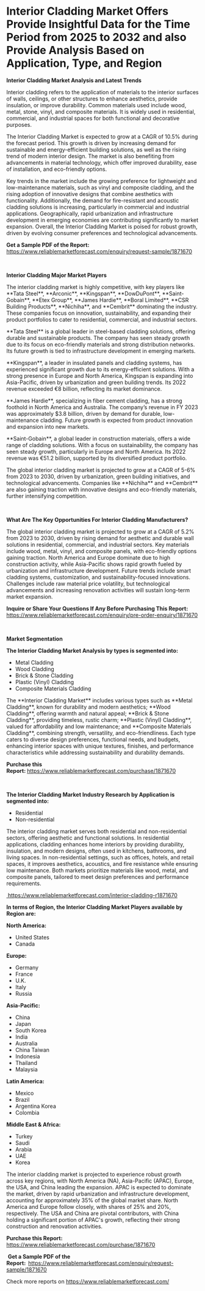 <p><h1>Interior Cladding Market Offers Provide Insightful Data for the Time Period from 2025 to 2032 and also Provide Analysis Based on Application, Type, and Region</h1></p><p><strong>Interior Cladding Market Analysis and Latest Trends</strong></p>
<p><p>Interior cladding refers to the application of materials to the interior surfaces of walls, ceilings, or other structures to enhance aesthetics, provide insulation, or improve durability. Common materials used include wood, metal, stone, vinyl, and composite materials. It is widely used in residential, commercial, and industrial spaces for both functional and decorative purposes.</p><p>The Interior Cladding Market is expected to grow at a CAGR of 10.5% during the forecast period. This growth is driven by increasing demand for sustainable and energy-efficient building solutions, as well as the rising trend of modern interior design. The market is also benefiting from advancements in material technology, which offer improved durability, ease of installation, and eco-friendly options.</p><p>Key trends in the market include the growing preference for lightweight and low-maintenance materials, such as vinyl and composite cladding, and the rising adoption of innovative designs that combine aesthetics with functionality. Additionally, the demand for fire-resistant and acoustic cladding solutions is increasing, particularly in commercial and industrial applications. Geographically, rapid urbanization and infrastructure development in emerging economies are contributing significantly to market expansion. Overall, the Interior Cladding Market is poised for robust growth, driven by evolving consumer preferences and technological advancements.</p></p>
<p><strong>Get a Sample PDF of the Report:&nbsp;</strong> <a href="https://www.reliablemarketforecast.com/enquiry/request-sample/1871670?utm_campaign=1108&utm_medium=2&utm_source=Github&utm_content=ia&utm_term=25012025&utm_id=interior-cladding">https://www.reliablemarketforecast.com/enquiry/request-sample/1871670</a></p>
<p>&nbsp;</p>
<p><strong>Interior Cladding Major Market Players</strong></p>
<p><p>The interior cladding market is highly competitive, with key players like **Tata Steel**, **Arconic**, **Kingspan**, **DowDuPont**, **Saint-Gobain**, **Etex Group**, **James Hardie**, **Boral Limited**, **CSR Building Products**, **Nichiha**, and **Cembrit** dominating the industry. These companies focus on innovation, sustainability, and expanding their product portfolios to cater to residential, commercial, and industrial sectors.</p><p>**Tata Steel** is a global leader in steel-based cladding solutions, offering durable and sustainable products. The company has seen steady growth due to its focus on eco-friendly materials and strong distribution networks. Its future growth is tied to infrastructure development in emerging markets.</p><p>**Kingspan**, a leader in insulated panels and cladding systems, has experienced significant growth due to its energy-efficient solutions. With a strong presence in Europe and North America, Kingspan is expanding into Asia-Pacific, driven by urbanization and green building trends. Its 2022 revenue exceeded €8 billion, reflecting its market dominance.</p><p>**James Hardie**, specializing in fiber cement cladding, has a strong foothold in North America and Australia. The company’s revenue in FY 2023 was approximately $3.8 billion, driven by demand for durable, low-maintenance cladding. Future growth is expected from product innovation and expansion into new markets.</p><p>**Saint-Gobain**, a global leader in construction materials, offers a wide range of cladding solutions. With a focus on sustainability, the company has seen steady growth, particularly in Europe and North America. Its 2022 revenue was €51.2 billion, supported by its diversified product portfolio.</p><p>The global interior cladding market is projected to grow at a CAGR of 5-6% from 2023 to 2030, driven by urbanization, green building initiatives, and technological advancements. Companies like **Nichiha** and **Cembrit** are also gaining traction with innovative designs and eco-friendly materials, further intensifying competition.</p></p>
<p>&nbsp;</p>
<p><strong>What Are The Key Opportunities For Interior Cladding Manufacturers?</strong></p>
<p><p>The global interior cladding market is projected to grow at a CAGR of 5.2% from 2023 to 2030, driven by rising demand for aesthetic and durable wall solutions in residential, commercial, and industrial sectors. Key materials include wood, metal, vinyl, and composite panels, with eco-friendly options gaining traction. North America and Europe dominate due to high construction activity, while Asia-Pacific shows rapid growth fueled by urbanization and infrastructure development. Future trends include smart cladding systems, customization, and sustainability-focused innovations. Challenges include raw material price volatility, but technological advancements and increasing renovation activities will sustain long-term market expansion.</p></p>
<p><strong>Inquire or Share Your Questions If Any Before Purchasing This Report:</strong> <a href="https://www.reliablemarketforecast.com/enquiry/pre-order-enquiry/1871670?utm_campaign=1108&utm_medium=2&utm_source=Github&utm_content=ia&utm_term=25012025&utm_id=interior-cladding">https://www.reliablemarketforecast.com/enquiry/pre-order-enquiry/1871670</a></p>
<p>&nbsp;</p>
<p><strong>Market Segmentation</strong></p>
<p><strong>The Interior Cladding Market Analysis by types is segmented into:</strong></p>
<p><ul><li>Metal Cladding</li><li>Wood Cladding</li><li>Brick & Stone Cladding</li><li>Plastic (Vinyl) Cladding</li><li>Composite Materials Cladding</li></ul></p>
<p><p>The **Interior Cladding Market** includes various types such as **Metal Cladding**, known for durability and modern aesthetics; **Wood Cladding**, offering warmth and natural appeal; **Brick & Stone Cladding**, providing timeless, rustic charm; **Plastic (Vinyl) Cladding**, valued for affordability and low maintenance; and **Composite Materials Cladding**, combining strength, versatility, and eco-friendliness. Each type caters to diverse design preferences, functional needs, and budgets, enhancing interior spaces with unique textures, finishes, and performance characteristics while addressing sustainability and durability demands.</p></p>
<p><strong>Purchase this Report:&nbsp;</strong><a href="https://www.reliablemarketforecast.com/purchase/1871670?utm_campaign=1108&utm_medium=2&utm_source=Github&utm_content=ia&utm_term=25012025&utm_id=interior-cladding">https://www.reliablemarketforecast.com/purchase/1871670</a></p>
<p>&nbsp;</p>
<p><strong>The Interior Cladding Market Industry Research by Application is segmented into:</strong></p>
<p><ul><li>Residential</li><li>Non-residential</li></ul></p>
<p><p>The interior cladding market serves both residential and non-residential sectors, offering aesthetic and functional solutions. In residential applications, cladding enhances home interiors by providing durability, insulation, and modern designs, often used in kitchens, bathrooms, and living spaces. In non-residential settings, such as offices, hotels, and retail spaces, it improves aesthetics, acoustics, and fire resistance while ensuring low maintenance. Both markets prioritize materials like wood, metal, and composite panels, tailored to meet design preferences and performance requirements.</p></p>
<p><a href="https://www.reliablemarketforecast.com/interior-cladding-r1871670?utm_campaign=1108&utm_medium=2&utm_source=Github&utm_content=ia&utm_term=25012025&utm_id=interior-cladding">&nbsp;https://www.reliablemarketforecast.com/interior-cladding-r1871670</a></p>
<p><strong>In terms of Region, the Interior Cladding Market Players available by Region are:</strong></p>
<p>
    <p> <strong> North America: </strong>
        <ul>
            <li>United States</li>
            <li>Canada</li>
        </ul>
        </p> 
    <p> <strong> Europe: </strong>
        <ul>
            <li>Germany</li>
            <li>France</li>
            <li>U.K.</li>
            <li>Italy</li>
            <li>Russia</li>
        </ul>
        </p> 
    <p> <strong> Asia-Pacific: </strong>
        <ul>
            <li>China</li>
            <li>Japan</li>
            <li>South Korea</li>
            <li>India</li>
            <li>Australia</li>
            <li>China Taiwan</li>
            <li>Indonesia</li>
            <li>Thailand</li>
            <li>Malaysia</li>
        </ul>
        </p> 
    <p> <strong> Latin America: </strong>
        <ul>
            <li>Mexico</li>
            <li>Brazil</li>
            <li>Argentina Korea</li>
            <li>Colombia</li>
        </ul>
        </p> 
    <p> <strong> Middle East & Africa: </strong>
        <ul>
            <li>Turkey</li>
            <li>Saudi</li>
            <li>Arabia</li>
            <li>UAE</li>
            <li>Korea</li>
        </ul>
    </p>
    </p>
<p><p>The interior cladding market is projected to experience robust growth across key regions, with North America (NA), Asia-Pacific (APAC), Europe, the USA, and China leading the expansion. APAC is expected to dominate the market, driven by rapid urbanization and infrastructure development, accounting for approximately 35% of the global market share. North America and Europe follow closely, with shares of 25% and 20%, respectively. The USA and China are pivotal contributors, with China holding a significant portion of APAC's growth, reflecting their strong construction and renovation activities.</p></p>
<p><strong>Purchase this Report: </strong><a href="https://www.reliablemarketforecast.com/purchase/1871670?utm_campaign=1108&utm_medium=2&utm_source=Github&utm_content=ia&utm_term=25012025&utm_id=interior-cladding">https://www.reliablemarketforecast.com/purchase/1871670</a></p>
<p>&nbsp;<strong>Get a Sample PDF of the Report:&nbsp;&nbsp;</strong><a href="https://www.reliablemarketforecast.com/enquiry/request-sample/1871670?utm_campaign=1108&utm_medium=2&utm_source=Github&utm_content=ia&utm_term=25012025&utm_id=interior-cladding">https://www.reliablemarketforecast.com/enquiry/request-sample/1871670</a></p>
<p><strong></strong></p>
<p>Check more reports on <a href="https://www.reliablemarketforecast.com/?utm_campaign=1108&utm_medium=2&utm_source=Github&utm_content=ia&utm_term=25012025&utm_id=interior-cladding">https://www.reliablemarketforecast.com/</a></p>